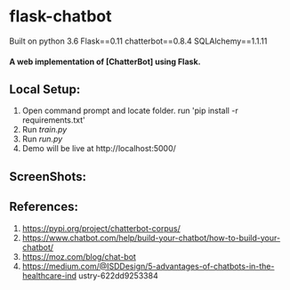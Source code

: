 # flask-chatbot
Built on python 3.6
Flask==0.11
chatterbot==0.8.4
SQLAlchemy==1.1.11

#### A web implementation of [ChatterBot] using Flask.

## Local Setup:
 1. Open command prompt and locate folder. run 'pip install -r requirements.txt'
 2. Run *train.py*
 3. Run *run.py*
 4. Demo will be live at http://localhost:5000/

## ScreenShots:

## References:
1. https://pypi.org/project/chatterbot-corpus/
2. https://www.chatbot.com/help/build-your-chatbot/how-to-build-your-chatbot/
3. https://moz.com/blog/chat-bot
4. https://medium.com/@ISDDesign/5-advantages-of-chatbots-in-the-healthcare-ind
ustry-622dd9253384
